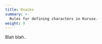 ```yaml
---
title: Knacks
summary: >-
  Rules for defining characters in Kuruso.
weight: 9
---
```


Blah blah..
